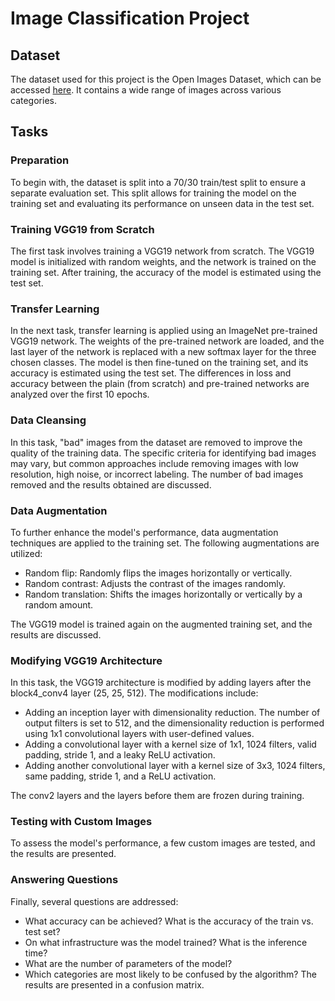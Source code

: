 # Image Classification Project

## Dataset

The dataset used for this project is the Open Images Dataset, which can be accessed [here](https://storage.googleapis.com/openimages/web/visualizer/index.html?type=detection). It contains a wide range of images across various categories.

## Tasks

### Preparation
To begin with, the dataset is split into a 70/30 train/test split to ensure a separate evaluation set. This split allows for training the model on the training set and evaluating its performance on unseen data in the test set.

### Training VGG19 from Scratch
The first task involves training a VGG19 network from scratch. The VGG19 model is initialized with random weights, and the network is trained on the training set. After training, the accuracy of the model is estimated using the test set.

### Transfer Learning
In the next task, transfer learning is applied using an ImageNet pre-trained VGG19 network. The weights of the pre-trained network are loaded, and the last layer of the network is replaced with a new softmax layer for the three chosen classes. The model is then fine-tuned on the training set, and its accuracy is estimated using the test set. The differences in loss and accuracy between the plain (from scratch) and pre-trained networks are analyzed over the first 10 epochs.

### Data Cleansing
In this task, "bad" images from the dataset are removed to improve the quality of the training data. The specific criteria for identifying bad images may vary, but common approaches include removing images with low resolution, high noise, or incorrect labeling. The number of bad images removed and the results obtained are discussed.

### Data Augmentation
To further enhance the model's performance, data augmentation techniques are applied to the training set. The following augmentations are utilized:
- Random flip: Randomly flips the images horizontally or vertically.
- Random contrast: Adjusts the contrast of the images randomly.
- Random translation: Shifts the images horizontally or vertically by a random amount.
 
The VGG19 model is trained again on the augmented training set, and the results are discussed.

### Modifying VGG19 Architecture
In this task, the VGG19 architecture is modified by adding layers after the block4_conv4 layer (25, 25, 512). The modifications include:
- Adding an inception layer with dimensionality reduction. The number of output filters is set to 512, and the dimensionality reduction is performed using 1x1 convolutional layers with user-defined values.
- Adding a convolutional layer with a kernel size of 1x1, 1024 filters, valid padding, stride 1, and a leaky ReLU activation.
- Adding another convolutional layer with a kernel size of 3x3, 1024 filters, same padding, stride 1, and a ReLU activation.

The conv2 layers and the layers before them are frozen during training.

### Testing with Custom Images
To assess the model's performance, a few custom images are tested, and the results are presented.

### Answering Questions
Finally, several questions are addressed:
- What accuracy can be achieved? What is the accuracy of the train vs. test set?
- On what infrastructure was the model trained? What is the inference time?
- What are the number of parameters of the model?
- Which categories are most likely to be confused by the algorithm? The results are presented in a confusion matrix.
